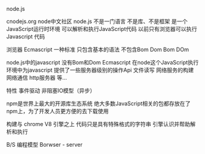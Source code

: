 node.js

cnodejs.org node中文社区
node.js 
不是一门语言
不是库、不是框架
是一个JavaScript运行时环境
可以解析和执行JavaScript代码
以前只有浏览器可以执行 Javascript 代码

浏览器
Ecmascript 一种标准
只包含基本的语法
不包含Bom Dom
Bom
DOm

node.js中的javascript
没有Bom和Dom
Ecmascript
在node这个JavaScript执行环境中为javascript 提供了一些服务器级别的操作Api
文件读写
网络服务的构建
网络通信
http服务器
等...

特性
事件驱动
非阻塞IO模型（异步）

npm是世界上最大的开源库生态系统
绝大多数JavaScript相关的包都存放在了npm上，为了开发人员更方便的去下载使用

构建与 chrome V8 引擎之上
代码只是具有特殊格式的字符串
引擎认识并帮助解析和执行


B/S 编程模型
Borwser - server